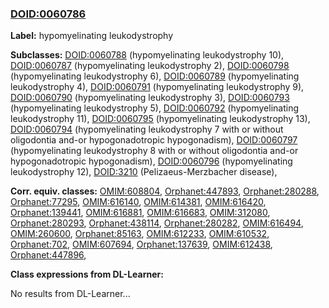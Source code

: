 
### [DOID:0060786](http://purl.obolibrary.org/obo/DOID_0060786)
**Label:** hypomyelinating leukodystrophy

**Subclasses:** [DOID:0060788](http://purl.obolibrary.org/obo/DOID_0060788) (hypomyelinating leukodystrophy 10), [DOID:0060787](http://purl.obolibrary.org/obo/DOID_0060787) (hypomyelinating leukodystrophy 2), [DOID:0060798](http://purl.obolibrary.org/obo/DOID_0060798) (hypomyelinating leukodystrophy 6), [DOID:0060789](http://purl.obolibrary.org/obo/DOID_0060789) (hypomyelinating leukodystrophy 4), [DOID:0060791](http://purl.obolibrary.org/obo/DOID_0060791) (hypomyelinating leukodystrophy 9), [DOID:0060790](http://purl.obolibrary.org/obo/DOID_0060790) (hypomyelinating leukodystrophy 3), [DOID:0060793](http://purl.obolibrary.org/obo/DOID_0060793) (hypomyelinating leukodystrophy 5), [DOID:0060792](http://purl.obolibrary.org/obo/DOID_0060792) (hypomyelinating leukodystrophy 11), [DOID:0060795](http://purl.obolibrary.org/obo/DOID_0060795) (hypomyelinating leukodystrophy 13), [DOID:0060794](http://purl.obolibrary.org/obo/DOID_0060794) (hypomyelinating leukodystrophy 7 with or without oligodontia and-or hypogonadotropic hypogonadism), [DOID:0060797](http://purl.obolibrary.org/obo/DOID_0060797) (hypomyelinating leukodystrophy 8 with or without oligodontia and-or hypogonadotropic hypogonadism), [DOID:0060796](http://purl.obolibrary.org/obo/DOID_0060796) (hypomyelinating leukodystrophy 12), [DOID:3210](http://purl.obolibrary.org/obo/DOID_3210) (Pelizaeus-Merzbacher disease), 

**Corr. equiv. classes:** [OMIM:608804](http://purl.obolibrary.org/obo/OMIM_608804), [Orphanet:447893](http://www.orpha.net/ORDO/Orphanet_447893), [Orphanet:280288](http://www.orpha.net/ORDO/Orphanet_280288), [Orphanet:77295](http://www.orpha.net/ORDO/Orphanet_77295), [OMIM:616140](http://purl.obolibrary.org/obo/OMIM_616140), [OMIM:614381](http://purl.obolibrary.org/obo/OMIM_614381), [OMIM:616420](http://purl.obolibrary.org/obo/OMIM_616420), [Orphanet:139441](http://www.orpha.net/ORDO/Orphanet_139441), [OMIM:616881](http://purl.obolibrary.org/obo/OMIM_616881), [OMIM:616683](http://purl.obolibrary.org/obo/OMIM_616683), [OMIM:312080](http://purl.obolibrary.org/obo/OMIM_312080), [Orphanet:280293](http://www.orpha.net/ORDO/Orphanet_280293), [Orphanet:438114](http://www.orpha.net/ORDO/Orphanet_438114), [Orphanet:280282](http://www.orpha.net/ORDO/Orphanet_280282), [OMIM:616494](http://purl.obolibrary.org/obo/OMIM_616494), [OMIM:260600](http://purl.obolibrary.org/obo/OMIM_260600), [Orphanet:85163](http://www.orpha.net/ORDO/Orphanet_85163), [OMIM:612233](http://purl.obolibrary.org/obo/OMIM_612233), [OMIM:610532](http://purl.obolibrary.org/obo/OMIM_610532), [Orphanet:702](http://www.orpha.net/ORDO/Orphanet_702), [OMIM:607694](http://purl.obolibrary.org/obo/OMIM_607694), [Orphanet:137639](http://www.orpha.net/ORDO/Orphanet_137639), [OMIM:612438](http://purl.obolibrary.org/obo/OMIM_612438), [Orphanet:447896](http://www.orpha.net/ORDO/Orphanet_447896), 

**Class expressions from DL-Learner:**

No results from DL-Learner...



